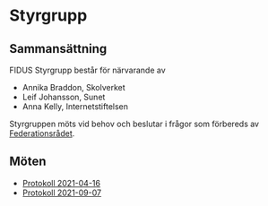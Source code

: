# Styrgrupp
## Sammansättning

FIDUS Styrgrupp består för närvarande av

- Annika Braddon, Skolverket
- Leif Johansson, Sunet
- Anna Kelly, Internetstiftelsen

Styrgruppen möts vid behov och beslutar i frågor som förbereds av [Federationsrådet](Federationsrådet).

## Möten

- [Protokoll 2021-04-16](Protokoll_Styrgrupp_2021_04_16)
- [Protokoll 2021-09-07](Protokoll_Styrgrupp_2021_09_07)
